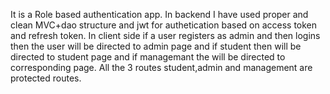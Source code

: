 It is a Role based authentication app.
In backend I have used proper and clean MVC+dao structure and jwt for authetication based on access token and refresh token. 
In client side if a user registers as admin and then logins then the user will be directed to admin page and if student then will be directed to student page and if managemant the will be directed to corresponding page.
All the 3 routes student,admin and management are protected routes.
